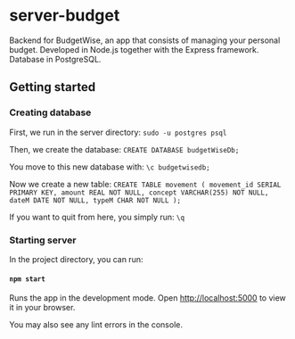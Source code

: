 # server-budget

Backend for BudgetWise, an app that consists of managing your personal budget.
Developed in Node.js together with the Express framework. Database in PostgreSQL.

## Getting started

### Creating database

First, we run in the server directory:
`sudo -u postgres psql`

Then, we create the database:
`CREATE DATABASE budgetWiseDb;`

You move to this new database with:
`\c budgetwisedb;`

Now we create a new table:
`CREATE TABLE movement ( movement_id SERIAL PRIMARY KEY, amount REAL NOT NULL, concept VARCHAR(255) NOT NULL, dateM DATE NOT NULL, typeM CHAR NOT NULL );`

If you want to quit from here, you simply run:
`\q`

### Starting server

In the project directory, you can run:

#### `npm start`

Runs the app in the development mode.
Open [http://localhost:5000](http://localhost:5000) to view it in your browser.

You may also see any lint errors in the console.
